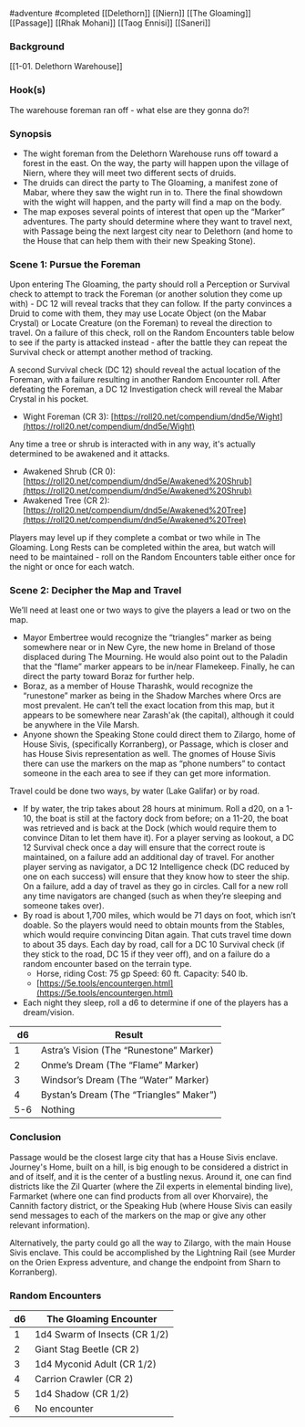  #adventure #completed [[Delethorn]] [[Niern]] [[The Gloaming]] [[Passage]] [[Rhak Mohani]] [[Taog Ennisi]] [[Saneri]]

### **Background**

[[1-01. Delethorn Warehouse]]

### **Hook(s)**

The warehouse foreman ran off - what else are they gonna do?!

### **Synopsis**

- The wight foreman from the Delethorn Warehouse runs off toward a forest in the east. On the way, the party will happen upon the village of Niern, where they will meet two different sects of druids.
- The druids can direct the party to The Gloaming, a manifest zone of Mabar, where they saw the wight run in to. There the final showdown with the wight will happen, and the party will find a map on the body.
- The map exposes several points of interest that open up the “Marker” adventures. The party should determine where they want to travel next, with Passage being the next largest city near to Delethorn (and home to the House that can help them with their new Speaking Stone).

### Scene 1: Pursue the Foreman

Upon entering The Gloaming, the party should roll a Perception or Survival check to attempt to track the Foreman (or another solution they come up with) - DC 12 will reveal tracks that they can follow. If the party convinces a Druid to come with them, they may use Locate Object (on the Mabar Crystal) or Locate Creature (on the Foreman) to reveal the direction to travel. On a failure of this check, roll on the Random Encounters table below to see if the party is attacked instead - after the battle they can repeat the Survival check or attempt another method of tracking.

A second Survival check (DC 12) should reveal the actual location of the Foreman, with a failure resulting in another Random Encounter roll. After defeating the Foreman, a DC 12 Investigation check will reveal the Mabar Crystal in his pocket.

- Wight Foreman (CR 3): [https://roll20.net/compendium/dnd5e/Wight](https://roll20.net/compendium/dnd5e/Wight)

Any time a tree or shrub is interacted with in any way, it's actually determined to be awakened and it attacks.

- Awakened Shrub (CR 0): [https://roll20.net/compendium/dnd5e/Awakened%20Shrub](https://roll20.net/compendium/dnd5e/Awakened%20Shrub)
- Awakened Tree (CR 2): [https://roll20.net/compendium/dnd5e/Awakened%20Tree](https://roll20.net/compendium/dnd5e/Awakened%20Tree)

Players may level up if they complete a combat or two while in The Gloaming. Long Rests can be completed within the area, but watch will need to be maintained - roll on the Random Encounters table either once for the night or once for each watch.

### Scene 2: Decipher the Map and Travel

We’ll need at least one or two ways to give the players a lead or two on the map.

- Mayor Embertree would recognize the “triangles” marker as being somewhere near or in New Cyre, the new home in Breland of those displaced during The Mourning. He would also point out to the Paladin that the “flame” marker appears to be in/near Flamekeep. Finally, he can direct the party toward Boraz for further help.
- Boraz, as a member of House Tharashk, would recognize the “runestone” marker as being in the Shadow Marches where Orcs are most prevalent. He can’t tell the exact location from this map, but it appears to be somewhere near Zarash'ak (the capital), although it could be anywhere in the Vile Marsh.
- Anyone shown the Speaking Stone could direct them to Zilargo, home of House Sivis, (specifically Korranberg), or Passage, which is closer and has House Sivis representation as well. The gnomes of House Sivis there can use the markers on the map as “phone numbers” to contact someone in the each area to see if they can get more information.

Travel could be done two ways, by water (Lake Galifar) or by road.

- If by water, the trip takes about 28 hours at minimum. Roll a d20, on a 1-10, the boat is still at the factory dock from before; on a 11-20, the boat was retrieved and is back at the Dock (which would require them to convince Ditan to let them have it). For a player serving as lookout, a DC 12 Survival check once a day will ensure that the correct route is maintained, on a failure add an additional day of travel. For another player serving as navigator, a DC 12 Intelligence check (DC reduced by one on each success) will ensure that they know how to steer the ship. On a failure, add a day of travel as they go in circles. Call for a new roll any time navigators are changed (such as when they’re sleeping and someone takes over).
- By road is about 1,700 miles, which would be 71 days on foot, which isn’t doable. So the players would need to obtain mounts from the Stables, which would require convincing Ditan again. That cuts travel time down to about 35 days. Each day by road, call for a DC 10 Survival check (if they stick to the road, DC 15 if they veer off), and on a failure do a random encounter based on the terrain type.
    - Horse, riding     Cost: 75 gp    Speed: 60 ft.     Capacity: 540 lb.
    - [https://5e.tools/encountergen.html](https://5e.tools/encountergen.html)
- Each night they sleep, roll a d6 to determine if one of the players has a dream/vision.

| d6 | Result |
| --- | --- |
| 1 | Astra’s Vision (The “Runestone” Marker) |
| 2 | Onme’s Dream (The “Flame” Marker) |
| 3 | Windsor’s Dream (The “Water” Marker) |
| 4 | Bystan’s Dream (The “Triangles” Maker”) |
| 5-6 | Nothing |

### Conclusion

Passage would be the closest large city that has a House Sivis enclave. Journey's Home, built on a hill, is big enough to be considered a district in and of itself, and it is the center of a bustling nexus. Around it, one can find districts like the Zil Quarter (where the Zil experts in elemental binding live), Farmarket (where one can find products from all over Khorvaire), the Cannith factory district, or the Speaking Hub (where House Sivis can easily send messages to each of the markers on the map or give any other relevant information).

Alternatively, the party could go all the way to Zilargo, with the main House Sivis enclave. This could be accomplished by the Lightning Rail (see Murder on the Orien Express adventure, and change the endpoint from Sharn to Korranberg).

### Random Encounters

| d6  | The Gloaming Encounter        |
| --- | ----------------------------- |
| 1   | 1d4 Swarm of Insects (CR 1/2) |
| 2   | Giant Stag Beetle (CR 2)      |
| 3   | 1d4 Myconid Adult (CR 1/2)    |
| 4   | Carrion Crawler (CR 2)        |
| 5   | 1d4 Shadow (CR 1/2)           |
| 6   | No encounter                  |
